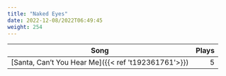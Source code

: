 ```yaml
---
title: "Naked Eyes"
date: 2022-12-08/2022T06:49:45
weight: 254
---
```




 Song | Plays 
----- | -----:
[Santa, Can’t You Hear Me]({{< ref 't192361761'>}}) | 5

